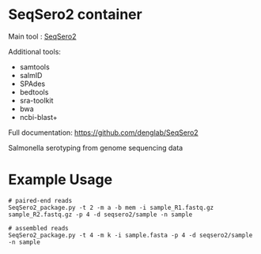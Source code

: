 # SeqSero2 container

Main tool : [SeqSero2](https://github.com/denglab/SeqSero2)

Additional tools:
- samtools
- salmID
- SPAdes
- bedtools
- sra-toolkit
- bwa
- ncbi-blast+

Full documentation: https://github.com/denglab/SeqSero2

Salmonella serotyping from genome sequencing data

# Example Usage

```
# paired-end reads
SeqSero2_package.py -t 2 -m a -b mem -i sample_R1.fastq.gz sample_R2.fastq.gz -p 4 -d seqsero2/sample -n sample

# assembled reads
SeqSero2_package.py -t 4 -m k -i sample.fasta -p 4 -d seqsero2/sample -n sample
```
